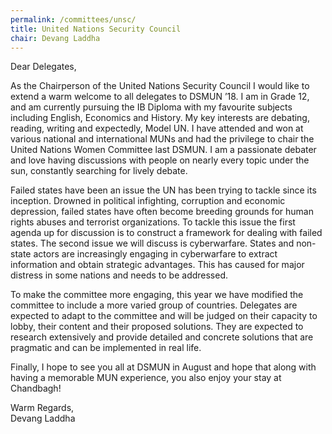 ```yaml
---
permalink: /committees/unsc/
title: United Nations Security Council
chair: Devang Laddha
---
```


Dear Delegates,

As the Chairperson of the United Nations Security Council I would like to extend a warm welcome to all delegates to DSMUN ’18. I am in Grade 12, and am currently pursuing the IB Diploma with my favourite subjects including English, Economics and History. My key interests are debating, reading, writing and expectedly, Model UN. I have attended and won at various national and international MUNs and had the privilege to chair the United Nations Women Committee last DSMUN. I am a passionate debater and love having discussions with people on nearly every topic under the sun, constantly searching for lively debate.

Failed states have been an issue the UN has been trying to tackle since its inception. Drowned in political infighting, corruption and economic depression, failed states have often become breeding grounds for human rights abuses and terrorist organizations. To tackle this issue the first agenda up for discussion is to construct a framework for dealing with failed states. The second issue we will discuss is cyberwarfare. States and non-state actors are increasingly engaging in cyberwarfare to extract information and obtain strategic advantages. This has caused for major distress in some nations and needs to be addressed.

To make the committee more engaging, this year we have modified the committee to include a more varied group of countries. Delegates are expected to adapt to the committee and will be judged on their capacity to lobby, their content and their proposed solutions. They are expected to research extensively and provide detailed and concrete solutions that are pragmatic and can be implemented in real life.

Finally, I hope to see you all at DSMUN in August and hope that along with having a memorable MUN experience, you also enjoy your stay at Chandbagh!

Warm Regards,<br>
Devang Laddha
